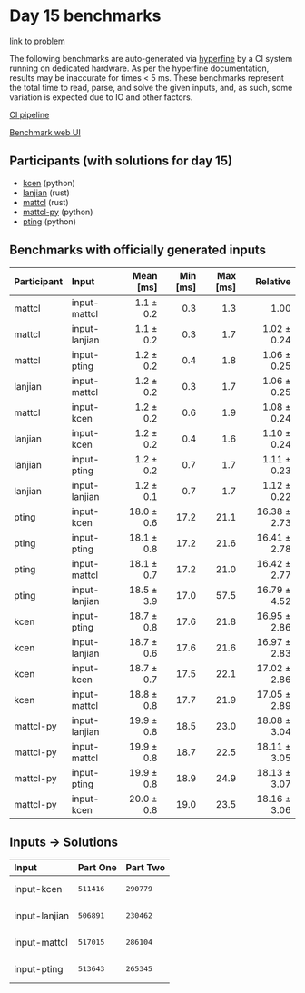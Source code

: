 # Day 15 benchmarks

[link to problem](https://adventofcode.com/2023/day/15)

The following benchmarks are auto-generated via
[hyperfine](https://github.com/sharkdp/hyperfine) by a CI system running on
dedicated hardware. As per the hyperfine documentation, results may be
inaccurate for times < 5 ms. These benchmarks represent the total time to read,
parse, and solve the given inputs, and, as such, some variation is expected due
to IO and other factors.

[CI pipeline](http://ci.papercode.net:8080/teams/main/pipelines/aoc2023)

[Benchmark web UI](https://aoc.ancalagon.black)


## Participants (with solutions for day 15)

- [kcen](https://github.com/kcen/aoc2023) (python)
- [lanjian](https://github.com/lanjian/aoc-2023) (rust)
- [mattcl](https://github.com/mattcl/aoc2023) (rust)
- [mattcl-py](https://github.com/mattcl/aoc2023-py) (python)
- [pting](https://github.com/pting/aoc2023) (python)


## Benchmarks with officially generated inputs

| Participant | Input | Mean [ms] | Min [ms] | Max [ms] | Relative |
|:---|:---|---:|---:|---:|---:|
| mattcl | input-mattcl | 1.1 ± 0.2 | 0.3 | 1.3 | 1.00 |
| mattcl | input-lanjian | 1.1 ± 0.2 | 0.3 | 1.7 | 1.02 ± 0.24 |
| mattcl | input-pting | 1.2 ± 0.2 | 0.4 | 1.8 | 1.06 ± 0.25 |
| lanjian | input-mattcl | 1.2 ± 0.2 | 0.3 | 1.7 | 1.06 ± 0.25 |
| mattcl | input-kcen | 1.2 ± 0.2 | 0.6 | 1.9 | 1.08 ± 0.24 |
| lanjian | input-kcen | 1.2 ± 0.2 | 0.4 | 1.6 | 1.10 ± 0.24 |
| lanjian | input-pting | 1.2 ± 0.2 | 0.7 | 1.7 | 1.11 ± 0.23 |
| lanjian | input-lanjian | 1.2 ± 0.1 | 0.7 | 1.7 | 1.12 ± 0.22 |
| pting | input-kcen | 18.0 ± 0.6 | 17.2 | 21.1 | 16.38 ± 2.73 |
| pting | input-pting | 18.1 ± 0.8 | 17.2 | 21.6 | 16.41 ± 2.78 |
| pting | input-mattcl | 18.1 ± 0.7 | 17.2 | 21.0 | 16.42 ± 2.77 |
| pting | input-lanjian | 18.5 ± 3.9 | 17.0 | 57.5 | 16.79 ± 4.52 |
| kcen | input-pting | 18.7 ± 0.8 | 17.6 | 21.8 | 16.95 ± 2.86 |
| kcen | input-lanjian | 18.7 ± 0.6 | 17.6 | 21.6 | 16.97 ± 2.83 |
| kcen | input-kcen | 18.7 ± 0.7 | 17.5 | 22.1 | 17.02 ± 2.86 |
| kcen | input-mattcl | 18.8 ± 0.8 | 17.7 | 21.9 | 17.05 ± 2.89 |
| mattcl-py | input-lanjian | 19.9 ± 0.8 | 18.5 | 23.0 | 18.08 ± 3.04 |
| mattcl-py | input-mattcl | 19.9 ± 0.8 | 18.7 | 22.5 | 18.11 ± 3.05 |
| mattcl-py | input-pting | 19.9 ± 0.8 | 18.9 | 24.9 | 18.13 ± 3.07 |
| mattcl-py | input-kcen | 20.0 ± 0.8 | 19.0 | 23.5 | 18.16 ± 3.06 |


## Inputs -> Solutions

| Input | Part One | Part Two |
|:---|:---|:---|
|input-kcen|<pre>511416</pre>|<pre>290779</pre>|
|input-lanjian|<pre>506891</pre>|<pre>230462</pre>|
|input-mattcl|<pre>517015</pre>|<pre>286104</pre>|
|input-pting|<pre>513643</pre>|<pre>265345</pre>|